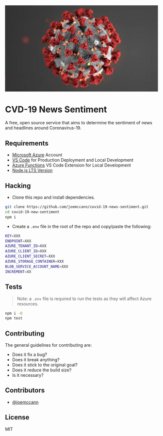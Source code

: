 <p align="center">
  <img alt="CVD-19 Virus" src="assets/img/botpic.jpg" />
</p>

# CVD-19 News Sentiment

A free, open source service that aims to determine the sentiment of news
and headlines around Coronavirus-19.

## Requirements

- [Microsoft Azure](https://portal.azure.com)
Account
- [VS Code](https://code.visualstudio.com/) for Production Deployment
and Local Development
- [Azure Functions](https://marketplace.visualstudio.com/items?itemName=ms-azuretools.vscode-azurefunctions)
VS Code Extension for Local Development
- [Node.js LTS Version](https://nodejs.org/en/about/releases/)

## Hacking

- Clone this repo and install dependencies.

```sh
git clone https://github.com/joemccann/covid-19-news-sentiment.git
cd covid-19-new-sentiment
npm i
```

- Create a `.env` file in the root of the repo and copy/paste the following:

```sh
KEY=XXX
ENDPOINT=XXX
AZURE_TENANT_ID=XXX
AZURE_CLIENT_ID=XXX
AZURE_CLIENT_SECRET=XXX
AZURE_STORAGE_CONTAINER=XXX
BLOB_SERVICE_ACCOUNT_NAME=XXX
INCREMENT=XX
```

## Tests

> Note: a `.env` file is required to run the tests as they will affect Azure
resources.

```sh
npm i -D
npm test
```

## Contributing

The general guidelines for contributing are:

- Does it fix a bug?
- Does it break anything?
- Does it stick to the original goal?
- Does it reduce the build size?
- Is it necessary?

## Contributors

- [@joemccann](https://twitter.com/joemccann)

## License

MIT
